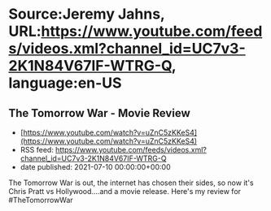 # Source:Jeremy Jahns, URL:https://www.youtube.com/feeds/videos.xml?channel_id=UC7v3-2K1N84V67IF-WTRG-Q, language:en-US

## The Tomorrow War - Movie Review
 - [https://www.youtube.com/watch?v=uZnC5zKKeS4](https://www.youtube.com/watch?v=uZnC5zKKeS4)
 - RSS feed: https://www.youtube.com/feeds/videos.xml?channel_id=UC7v3-2K1N84V67IF-WTRG-Q
 - date published: 2021-07-10 00:00:00+00:00

The Tomorrow War is out, the internet has chosen their sides, so now it's Chris Pratt vs Hollywood....and a movie release. Here's my review for #TheTomorrowWar

